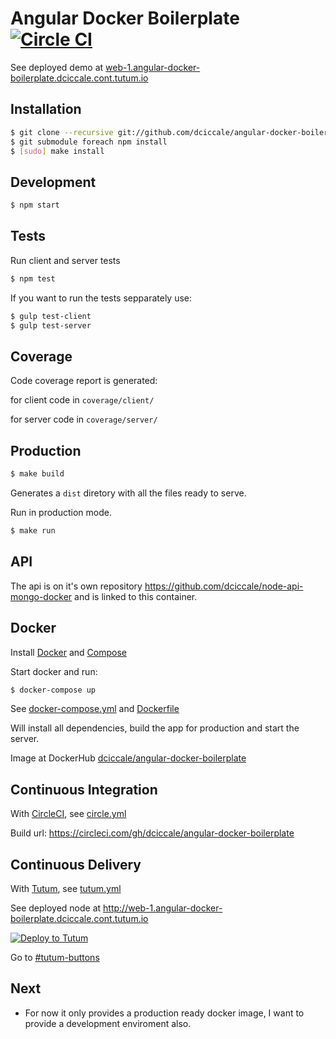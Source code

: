 # Angular Docker Boilerplate [![Circle CI](https://circleci.com/gh/dciccale/angular-docker-boilerplate.svg?style=svg)](https://circleci.com/gh/dciccale/angular-docker-boilerplate)

See deployed demo at [web-1.angular-docker-boilerplate.dciccale.cont.tutum.io](http://web-1.angular-docker-boilerplate.dciccale.cont.tutum.io)

## Installation

```bash
$ git clone --recursive git://github.com/dciccale/angular-docker-boilerplate.git
$ git submodule foreach npm install
$ [sudo] make install
```

## Development

```bash
$ npm start
```

## Tests

Run client and server tests

```bash
$ npm test
```

If you want to run the tests sepparately use:

```bash
$ gulp test-client
$ gulp test-server
```

## Coverage

Code coverage report is generated:

for client code in `coverage/client/`

for server code in `coverage/server/`

## Production

```bash
$ make build
```

Generates a `dist` diretory with all the files ready to serve.

Run in production mode.

```bash
$ make run
```

## API

The api is on it's own repository https://github.com/dciccale/node-api-mongo-docker and is linked to
this container.

## Docker

Install [Docker](https://docs.docker.com/installation/#installation) and [Compose](https://docs.docker.com/compose/install/#install-compose)

Start docker and run:

```bash
$ docker-compose up
```

See [docker-compose.yml](docker-compose.yml) and [Dockerfile](Dockerfile)

Will install all dependencies, build the app for production and start the server.

Image at DockerHub [dciccale/angular-docker-boilerplate](https://registry.hub.docker.com/u/dciccale/angular-docker-boilerplate/)

## Continuous Integration

With [CircleCI](https://circleci.com/), see [circle.yml](circle.yml)

Build url: https://circleci.com/gh/dciccale/angular-docker-boilerplate

## Continuous Delivery

With [Tutum](https://www.tutum.co/), see [tutum.yml](tutum.yml)

See deployed node at http://web-1.angular-docker-boilerplate.dciccale.cont.tutum.io

[![Deploy to Tutum](https://s.tutum.co/deploy-to-tutum.png)](https://dashboard.tutum.co/stack/deploy/)

Go to [#tutum-buttons](https://tutum-community.slack.com/archives/tutum-buttons)

## Next

- For now it only provides a production ready docker image, I want to provide a development enviroment also.
